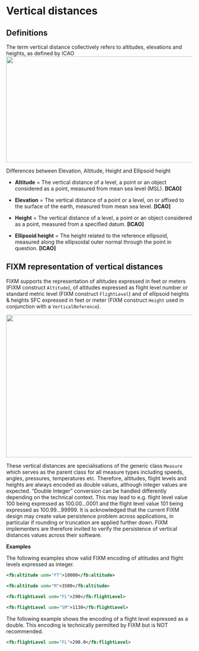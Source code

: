 # Vertical distances

## Definitions

The term vertical distance collectively refers to altitudes, elevations
and heights, as defined by
ICAO<img src=".//media/general-guidance-vertical-distances-01.png" style="width:6.26806in;height:2.97774in" />

Differences
between Elevation, Altitude, Height and Ellipsoid height

-   **Altitude** = The vertical distance of a level, a point or an
    object considered as a point, measured from mean sea level (MSL).
    **\[ICAO\]**

-   **Elevation** = The vertical distance of a point or a level, on or
    affixed to the surface of the earth, measured from mean sea level.
    **\[ICAO\]**

-   **Height** = The vertical distance of a level, a point or an object
    considered as a point, measured from a specified datum. **\[ICAO\]**

-   **Ellipsoid height** = The height related to the reference
    ellipsoid, measured along the ellipsoidal outer normal through the
    point in question. **\[ICAO\]**

## FIXM representation of vertical distances

FIXM supports the representation of altitudes expressed in feet or
meters (FIXM construct `Altitude`), of altitudes expressed as flight
level number or standard metric level (FIXM construct `FlightLevel`) and
of ellipsoid heights & heights SFC expressed in feet or meter (FIXM
construct `Height` used in conjunction with a `VerticalReference`).

<img src=".//media/image23.png" style="width:5.97761in;height:4.0142in" />

These vertical distances are specialisations of the generic class
`Measure` which serves as the parent class for all measure types including
speeds, angles, pressures, temperatures etc. Therefore, altitudes,
flight levels and heights are always encoded as double values, although
integer values are expected. “Double Integer” conversion can be handled
differently depending on the technical context. This may lead to e.g.
flight level value 100 being expressed as 100.00…0001 and the flight
level value 101 being expressed as 100.99…99999. It is acknowledged that
the current FIXM design may create value persistence problem across
applications, in particular if rounding or truncation are applied
further down. FIXM implementers are therefore invited to verify the
persistence of vertical distances values across their software.

**Examples**

The following examples show valid FIXM encoding of altitudes and flight
levels expressed as integer.

```xml
<fb:altitude uom="FT">10000</fb:altitude>
```

```xml
<fb:altitude uom="M">3500</fb:altitude>
```

```xml
<fb:flightLevel uom="FL">290</fb:flightLevel>
```

```xml
<fb:flightLevel uom="SM">1130</fb:flightLevel>
```

The following example shows the encoding of a flight level expressed as
a double. This encoding is technically permitted by FIXM but is NOT
recommended.

```xml
<fb:flightLevel uom="FL">290.0</fb:flightLevel>
```
